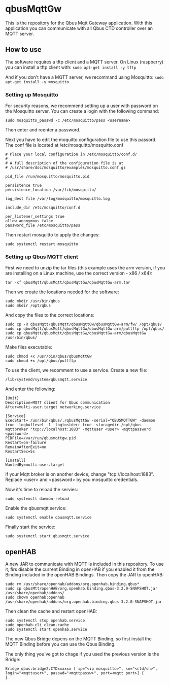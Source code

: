 # qbusMqttGw

This is the repository for the Qbus Mqtt Gateway application.
With this application you can communicate with all Qbus CTD controller over an MQTT server.

## How to use
The software requires a tftp client and a MQTT server.
On Linux (raspberry) you can install a tftp client with:
`sudo apt-get install -y tftp`

And if you don't have a MQTT server, we recommand using Mosquitto:
`sudo apt-get install -y mosquitto`

### Setting up Mosquitto
For security reasons, we recommend setting up a user with password on the Mosquitto server. You can create a login with the following command:

`sudo mosquitto_passwd -c /etc/mosquitto/pass <username>`

Then enter and reenter a password.

Next you have to edit the moquitto configuration file to use this passord.
The conf file is located at /etc/mosquitto/mosquitto.conf
  
```
# Place your local configuration in /etc/mosquitto/conf.d/
#
# A full description of the configuration file is at
# /usr/share/doc/mosquitto/examples/mosquitto.conf.gz

pid_file /run/mosquitto/mosquitto.pid

persistence true
persistence_location /var/lib/mosquitto/

log_dest file /var/log/mosquitto/mosquitto.log

include_dir /etc/mosquitto/conf.d

per_listener_settings true
allow_anonymous false
password_file /etc/mosquitto/pass
```
  
Then restart mosquitto to apply the changes:

`sudo systemctl restart mosquitto`

### Setting up Qbus MQTT client
First we need to unzip the tar files (this example uses the arm version, if you are installing on a Linux machine, use the correct version - x86 / x64):

`tar -xf qbusMqtt/qbusMqtt/qbusMqttGw/qbusMqttGw-arm.tar`

Then we create the locations needed for the software:
```
sudo mkdir /usr/bin/qbus
sudo mkdir /opt/qbus
```

And copy the files to the correct locations:

```
sudo cp -R qbusMqtt/qbusMqtt/qbusMqttGw/qbusMqttGw-arm/fw/ /opt/qbus/
sudo cp qbusMqtt/qbusMqtt/qbusMqttGw/qbusMqttGw-arm/puttftp /opt/qbus/
sudo cp qbusMqtt/qbusMqtt/qbusMqttGw/qbusMqttGw-arm/qbusMqttGw /usr/bin/qbus/
```
Make files executable:
```
sudo chmod +x /usr/bin/qbus/qbusMqttGw
sudo chmod +x /opt/qbus/puttftp
```

To use the client, we recomment to use a service.
Create a new file:

`/lib/systemd/system/qbusmqtt.service`

And enter the following:
```
[Unit]
Description=MQTT client for Qbus communication
After=multi-user.target networking.service

[Service]
ExecStart= /usr/bin/qbus/./qbusMqttGw -serial="QBUSMQTTGW" -daemon true -logbuflevel -1 -logtostderr true -storagedir /opt/qbus -mqttbroker "tcp://localhost:1883" -mqttuser <user> -mqttpassword <password>
PIDFile=/var/run/qbusmqttgw.pid
Restart=on-failure
RemainAfterExit=no
RestartSec=5s

[Install]
WantedBy=multi-user.target
```

If your Mqtt broker is on another device, change "tcp://localhost:1883".  
Replace \<user\> and \<password\> by you mosquitto credentials.


Now it's time to reload the servies:

`sudo systemctl daemon-reload`

Enable the qbusmqtt service:

`sudo systemctl enable qbusmqtt.service`
  
Finally start the service:

`sudo systemctl start qbusmqtt.service`

## openHAB
A new JAR to communicate with MQTT is included in this repository.
To use it, firs disable the current Binding in openHAB if you enabled it from the Binding included in the openHAB Bindings.
Then copy the JAR to openHAB:

```
sudo rm /usr/share/openhab/addons/org.openhab.binding.qbus* 
sudo cp qbusMtt/openHAB/org.openhab.binding.qbus-3.2.0-SNAPSHOT.jar /usr/share/openhab/addons/ 
sudo chown openhab:openhab  /usr/share/openhab/addons/org.openhab.binding.qbus-3.2.0-SNAPSHOT.jar
```
  
Then clean the cache and restart openHAB:
  
```
sudo systemctl stop openhab.service
sudo openhab-cli clean-cache
sudo systemctl start openhab.service 
```
  
The new Qbus Bridge depens on the MQTT Binding, so first install the MQTT Binding before you can use the Qbus Binding.
  
The only thing you've got to chage if you used the previous version is the Bridge:
  
```
Bridge qbus:bridge2:CTDxxxxxx [ ip="<ip mosquitto>", sn="<ctd/sn>", login="<mqttuser>", passwd="<mqttpassw>", port=<mqtt port>] {
}  
```
 
